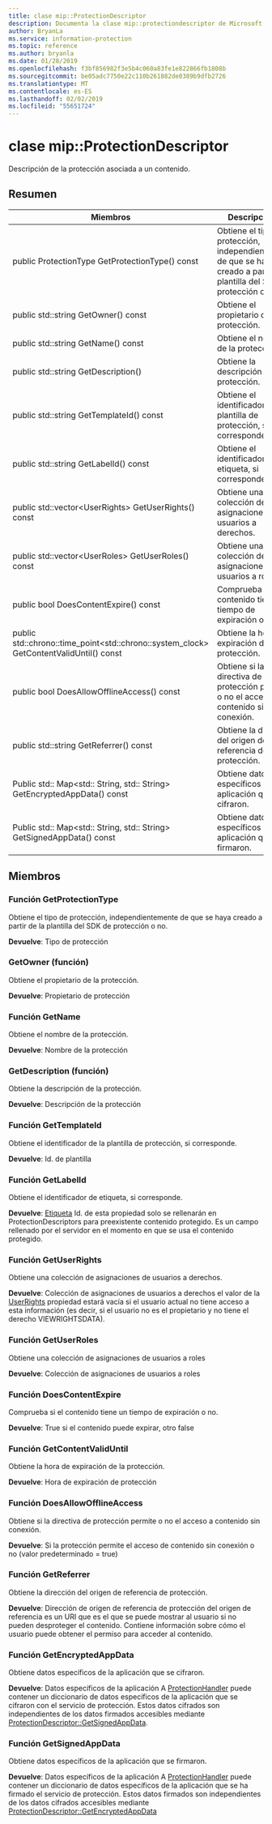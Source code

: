 ```yaml
---
title: clase mip::ProtectionDescriptor
description: Documenta la clase mip::protectiondescriptor de Microsoft Information Protection (MIP) SDK.
author: BryanLa
ms.service: information-protection
ms.topic: reference
ms.author: bryanla
ms.date: 01/28/2019
ms.openlocfilehash: f3bf856982f3e5b4c060a83fe1e822866fb1808b
ms.sourcegitcommit: be05adc7750e22c110b261882de0389b9dfb2726
ms.translationtype: MT
ms.contentlocale: es-ES
ms.lasthandoff: 02/02/2019
ms.locfileid: "55651724"
---
```

# <a name="class-mipprotectiondescriptor"></a>clase mip::ProtectionDescriptor 
Descripción de la protección asociada a un contenido.
  
## <a name="summary"></a>Resumen
 Miembros                        | Descripciones                                
--------------------------------|---------------------------------------------
public ProtectionType GetProtectionType() const  |  Obtiene el tipo de protección, independientemente de que se haya creado a partir de la plantilla del SDK de protección o no.
public std::string GetOwner() const  |  Obtiene el propietario de la protección.
public std::string GetName() const  |  Obtiene el nombre de la protección.
public std::string GetDescription()  |  Obtiene la descripción de la protección.
public std::string GetTemplateId() const  |  Obtiene el identificador de la plantilla de protección, si corresponde.
public std::string GetLabelId() const  |  Obtiene el identificador de etiqueta, si corresponde.
public std::vector\<UserRights\> GetUserRights() const  |  Obtiene una colección de asignaciones de usuarios a derechos.
public std::vector\<UserRoles\> GetUserRoles() const  |  Obtiene una colección de asignaciones de usuarios a roles
public bool DoesContentExpire() const  |  Comprueba si el contenido tiene un tiempo de expiración o no.
public std::chrono::time_point\<std::chrono::system_clock\> GetContentValidUntil() const  |  Obtiene la hora de expiración de la protección.
public bool DoesAllowOfflineAccess() const  |  Obtiene si la directiva de protección permite o no el acceso a contenido sin conexión.
public std::string GetReferrer() const  |  Obtiene la dirección del origen de referencia de protección.
Public std:: Map\<std:: String, std:: String\> GetEncryptedAppData() const  |  Obtiene datos específicos de la aplicación que se cifraron.
Public std:: Map\<std:: String, std:: String\> GetSignedAppData() const  |  Obtiene datos específicos de la aplicación que se firmaron.
  
## <a name="members"></a>Miembros
  
### <a name="getprotectiontype-function"></a>Función GetProtectionType
Obtiene el tipo de protección, independientemente de que se haya creado a partir de la plantilla del SDK de protección o no.

  
**Devuelve**: Tipo de protección
  
### <a name="getowner-function"></a>GetOwner (función)
Obtiene el propietario de la protección.

  
**Devuelve**: Propietario de protección
  
### <a name="getname-function"></a>Función GetName
Obtiene el nombre de la protección.

  
**Devuelve**: Nombre de la protección
  
### <a name="getdescription-function"></a>GetDescription (función)
Obtiene la descripción de la protección.

  
**Devuelve**: Descripción de la protección
  
### <a name="gettemplateid-function"></a>Función GetTemplateId
Obtiene el identificador de la plantilla de protección, si corresponde.

  
**Devuelve**: Id. de plantilla
  
### <a name="getlabelid-function"></a>Función GetLabelId
Obtiene el identificador de etiqueta, si corresponde.

  
**Devuelve**: [Etiqueta](class_mip_label.md) Id. de esta propiedad solo se rellenarán en ProtectionDescriptors para preexistente contenido protegido. Es un campo rellenado por el servidor en el momento en que se usa el contenido protegido.
  
### <a name="getuserrights-function"></a>Función GetUserRights
Obtiene una colección de asignaciones de usuarios a derechos.

  
**Devuelve**: Colección de asignaciones de usuarios a derechos el valor de la [UserRights](class_mip_userrights.md) propiedad estará vacía si el usuario actual no tiene acceso a esta información (es decir, si el usuario no es el propietario y no tiene el derecho VIEWRIGHTSDATA).
  
### <a name="getuserroles-function"></a>Función GetUserRoles
Obtiene una colección de asignaciones de usuarios a roles

  
**Devuelve**: Colección de asignaciones de usuarios a roles
  
### <a name="doescontentexpire-function"></a>Función DoesContentExpire
Comprueba si el contenido tiene un tiempo de expiración o no.

  
**Devuelve**: True si el contenido puede expirar, otro false
  
### <a name="getcontentvaliduntil-function"></a>Función GetContentValidUntil
Obtiene la hora de expiración de la protección.

  
**Devuelve**: Hora de expiración de protección
  
### <a name="doesallowofflineaccess-function"></a>Función DoesAllowOfflineAccess
Obtiene si la directiva de protección permite o no el acceso a contenido sin conexión.

  
**Devuelve**: Si la protección permite el acceso de contenido sin conexión o no (valor predeterminado = true)
  
### <a name="getreferrer-function"></a>Función GetReferrer
Obtiene la dirección del origen de referencia de protección.

  
**Devuelve**: Dirección de origen de referencia de protección del origen de referencia es un URI que es el que se puede mostrar al usuario si no pueden desproteger el contenido. Contiene información sobre cómo el usuario puede obtener el permiso para acceder al contenido.
  
### <a name="getencryptedappdata-function"></a>Función GetEncryptedAppData
Obtiene datos específicos de la aplicación que se cifraron.

  
**Devuelve**: Datos específicos de la aplicación A [ProtectionHandler](class_mip_protectionhandler.md) puede contener un diccionario de datos específicos de la aplicación que se cifraron con el servicio de protección. Estos datos cifrados son independientes de los datos firmados accesibles mediante [ProtectionDescriptor::GetSignedAppData](class_mip_protectiondescriptor.md#getappsigneddata-function).
  
### <a name="getsignedappdata-function"></a>Función GetSignedAppData
Obtiene datos específicos de la aplicación que se firmaron.

  
**Devuelve**: Datos específicos de la aplicación A [ProtectionHandler](class_mip_protectionhandler.md) puede contener un diccionario de datos específicos de la aplicación que se ha firmado el servicio de protección. Estos datos firmados son independientes de los datos cifrados accesibles mediante [ProtectionDescriptor::GetEncryptedAppData](class_mip_protectiondescriptor.md#getencryptedappdata-function)